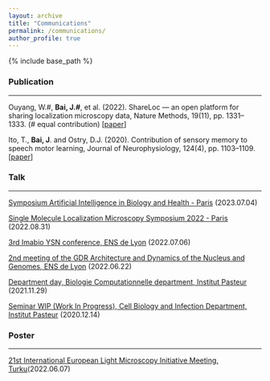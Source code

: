 ```yaml
---
layout: archive
title: "Communications"
permalink: /communications/
author_profile: true
---
```

{% include base_path %}

### Publication

---

Ouyang, W.#, **Bai, J.#**, et al. (2022). ShareLoc — an open platform for sharing localization microscopy data, Nature Methods, 19(11), pp. 1331–1333. (# equal contribution)  [[paper](https://www.nature.com/articles/s41592-022-01659-0)]

Ito, T., **Bai, J**. and Ostry, D.J. (2020). Contribution of sensory memory to speech motor learning, Journal of Neurophysiology, 124(4), pp. 1103–1109. [[paper](https://journals.physiology.org/doi/full/10.1152/jn.00457.2020)]

### Talk

---

[Symposium Artificial Intelligence in Biology and Health - Paris](https://research.pasteur.fr/en/event/symposium-artificial-intelligence-in-biology-and-health/) (2023.07.04)

[Single Molecule Localization Microscopy Symposium 2022 - Paris](https://smlms.org/detailed-program-wednesday-31st-2022/) (2022.08.31)

[3rd Imabio YSN conference, ENS de Lyon](https://sites.google.com/view/iysn/lyon-2022-ysn-conference/program?authuser=0) (2022.07.06)

[2nd meeting of the GDR Architecture and Dynamics of the Nucleus and Genomes, ENS de Lyon](https://www.ens-lyon.fr/en/event/research/gdr-adng-second-annual-meeting) (2022.06.22)

[Department day, Biologie Computationnelle department, Institut Pasteur](https://research.pasteur.fr/fr/event/2021-computational-biology-department-days/) (2021.11.29)

[Seminar WIP (Work In Progress), Cell Biology and Infection Department, Institut Pasteur](#) (2020.12.14)

### Poster

---

[21st International European Light Microscopy Initiative Meeting, Turku](https://elmi2022.eu/)(2022.06.07)